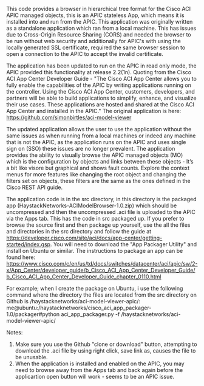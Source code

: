This code provides a browser in hierarchical tree format for the Cisco ACI APIC managed objects, this is an APIC stateless App, which means it is installed into and run from the APIC. This application was originally written as a standalone application which ran from a local machine. This has issues due to Cross-Origin Resource Sharing (CORS) and needed the browser to be run without web security and additionally for APIC's with using the locally generated SSL certificate, required the same browser session to open a connection to the APIC to accept the invalid certificate.

The application has been updated to run on the APIC in read only mode, the APIC provided this functionality at release 2.2(1n). Quoting from the Cisco ACI App Center Developer Guide - "The Cisco ACI App Center allows you to fully enable the capabilities of the APIC by writing applications running on the controller. Using the Cisco ACI App Center, customers, developers, and partners will be able to build applications to simplify, enhance, and visualize their use cases. These applications are hosted and shared at the Cisco ACI App Center and installed in the APIC." The original application is here: https://github.com/simonbirtles/aci-model-viewer

The updated application allows the user to use the application without the same issues as when running from a local machines or indeed any machine that is not the APIC, as the application runs on the APIC and uses single sign on (SSO) these issues are no longer prevalent. The application provides the ability to visually browse the APIC managed objects (MO) which is the configuration by objects and links between these objects - It’s a bit like visore but graphical and shows fault counts. Explore the context menus for more features like changing the root object and changing the filters set on objects, these filters are the same as the ones defined in the Cisco REST API guide.

The application code is in the src directory, in this directory is the packaged app (HaystackNetworks-ACIModelBrowser-1.0.zip) which should be uncompressed and then the uncompressed .aci file is uploaded to the APIC via the Apps tab. This has the code in src packaged up. If you prefer to browse the source first and then package up yourself, use the all the files and directories in the src directory and follow the guide at https://developer.cisco.com/site/aci/docs/app-center/getting-started/index.gsp. You will need to download the "App Packager Utility" and install on Ubuntu or similar. The instructions to package an app can be found here: https://www.cisco.com/c/en/us/td/docs/switches/datacenter/aci/apic/sw/2-x/App_Center/developer_guide/b_Cisco_ACI_App_Center_Developer_Guide/b_Cisco_ACI_App_Center_Developer_Guide_chapter_0110.html

For example; when I create the package on Ubuntu, i use the following command where the directory the files are located from the src directory on Github is /haystacknetworks/aci-model-viewer-apic/: me@ubuntu:/haystacknetworks/cisco_aci_app_packager-1.0/packager#python aci_app_packager.py -f /haystacknetworks/aci-model-viewer-apic/

Notes:
1. Make sure you use the Github "clone or download" button, attempting to download the .aci file by using right click, save link as, causes the file to be unusable.
2. When the application is installed and enabled on the APIC, you may need to browse away from the Apps tab and back again before the applicartion open button will work - seems to be an APIC issue.
